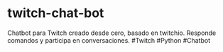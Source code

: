 # twitch-chat-bot
Chatbot para Twitch creado desde cero, basado en twitchio. Responde comandos y participa en conversaciones. #Twitch #Python #Chatbot
